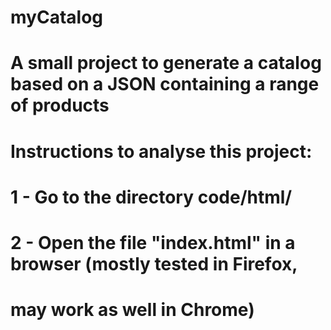 # myCatalog
# A small project to generate a catalog based on a JSON containing a range of products

# Instructions to analyse this project:
# 1 - Go to the directory code/html/
# 2 - Open the file "index.html" in a browser (mostly tested in Firefox, 
#     may work as well in Chrome)
